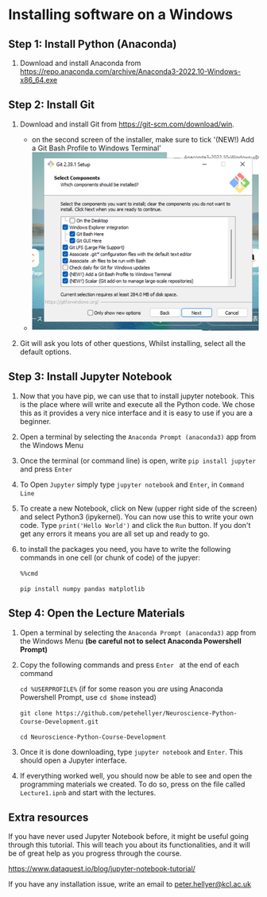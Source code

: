 # Installing software on a Windows

## Step 1: Install Python (Anaconda)

1. Download and install Anaconda from https://repo.anaconda.com/archive/Anaconda3-2022.10-Windows-x86_64.exe

## Step 2: Install Git
1. Download and install Git from https://git-scm.com/download/win.
   - on the second screen of the installer, make sure to tick '(NEW!) Add a Git Bash Profile to Windows Terminal'
   - ![Select Options](Figures/img.png)

2. Git will ask you lots of other questions, Whilst installing, select all the default options. 


## Step 3: Install Jupyter Notebook
1. Now that you have pip, we can use that to install jupyter notebook. This is the place where will write and execute all the Python code. We chose this as it provides a very nice interface and it is easy to use if you are a beginner.
2. Open a terminal by selecting the `Anaconda Prompt (anaconda3)` app from the Windows Menu
2. Once the terminal (or command line) is open, write `pip install jupyter` and press `Enter`
3. To Open `Jupyter` simply type `jupyter notebook` and `Enter`, in `Command Line`
4. To create a new Notebook, click on New (upper right side of the screen) and select Python3 (ipykernel). You can now use this to write your own code. Type `print('Hello World')` and click the `Run` button. If you don't get any errors it means you are all set up and ready to go.
5. to install the packages you need, you have to write the following commands in one cell (or chunk of code) of the jupyer:

    `%%cmd`
    
    `pip install numpy pandas matplotlib`
  

## Step 4: Open the Lecture Materials
1. Open a terminal by selecting the `Anaconda Prompt (anaconda3)` app from the Windows Menu **(be careful not to select Anaconda Powershell Prompt)**
2. Copy the following commands and press  `Enter ` at the end of each command

     `cd %USERPROFILE%` (if for some reason you *are* using Anaconda Powershell Prompt, use `cd $home` instead)

     `git clone https://github.com/petehellyer/Neuroscience-Python-Course-Development.git`

     `cd Neuroscience-Python-Course-Development`
3. Once it is done downloading, type `jupyter notebook` and `Enter`. This should open a Jupyter interface.
4. If everything worked well, you should now be able to see and open the programming materials we created. To do so, press on the file called `Lecture1.ipnb` and start with the lectures.


## Extra resources

If you have never used Jupyter Notebook before, it might be useful going through this tutorial. This will teach you about its functionalities, and it will be of great help as you progress through the course.

https://www.dataquest.io/blog/jupyter-notebook-tutorial/


If you have any installation issue, write an email to peter.hellyer@kcl.ac.uk

